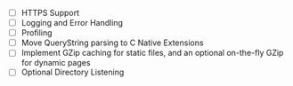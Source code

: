  - [ ] HTTPS Support
 - [ ] Logging and Error Handling
 - [ ] Profiling
 - [ ] Move QueryString parsing to C Native Extensions
 - [ ] Implement GZip caching for static files, and an optional on-the-fly GZip for dynamic pages
 - [ ] Optional Directory Listening

